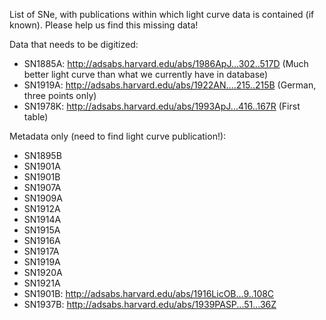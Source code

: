 List of SNe, with publications within which light curve data is contained (if known). Please help us find this missing data!

Data that needs to be digitized:
* SN1885A: http://adsabs.harvard.edu/abs/1986ApJ...302..517D (Much better light curve than what we currently have in database)
* SN1919A: http://adsabs.harvard.edu/abs/1922AN....215..215B (German, three points only)
* SN1978K: http://adsabs.harvard.edu/abs/1993ApJ...416..167R (First table)

Metadata only (need to find light curve publication!):
* SN1895B
* SN1901A
* SN1901B
* SN1907A
* SN1909A
* SN1912A
* SN1914A
* SN1915A
* SN1916A
* SN1917A
* SN1919A
* SN1920A
* SN1921A
* SN1901B: http://adsabs.harvard.edu/abs/1916LicOB...9..108C
* SN1937B: http://adsabs.harvard.edu/abs/1939PASP...51...36Z
